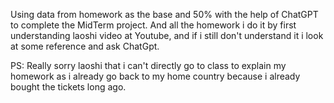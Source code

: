Using data from homework as the base and 50% with the help of ChatGPT to complete the MidTerm project. 
And all the homework i do it by first understanding laoshi video at Youtube, and if i still don't understand it i look at some reference and ask ChatGpt.

PS: Really sorry laoshi that i can't directly go to class to explain my homework as i already 
go back to my home country because i already bought the tickets long ago.
